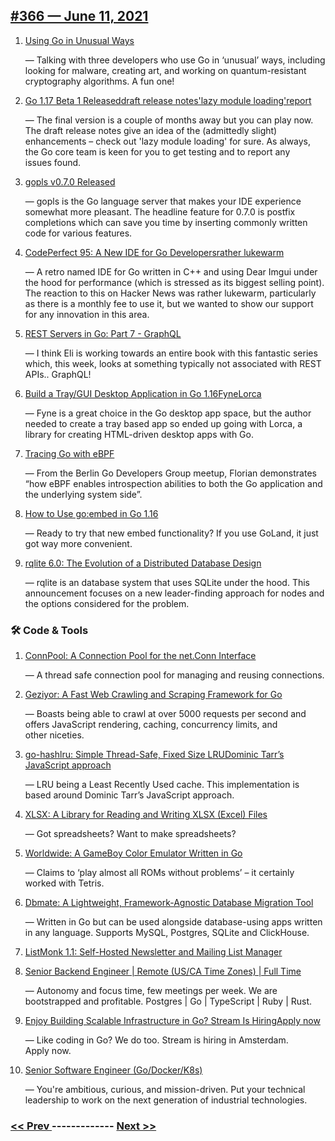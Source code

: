 ## [#​366 — June 11, 2021](https://golangweekly.com/issues/366)

1. [Using Go in Unusual Ways](https://golangweekly.com/link/109570/web)

     — Talking with three developers who use Go in ‘unusual’ ways, including looking for malware, creating art, and working on quantum-resistant cryptography algorithms. A fun one!
1. [Go 1.17 Beta 1 Releaseddraft release notes'lazy module loading'report](https://golangweekly.com/link/109571/web)

     — The final version is a couple of months away but you can play now. The draft release notes give an idea of the (admittedly slight) enhancements – check out 'lazy module loading' for sure. As always, the Go core team is keen for you to get testing and to report any issues found.
1. [gopls v0.7.0 Released](https://golangweekly.com/link/109575/web)

     — gopls is the Go language server that makes your IDE experience somewhat more pleasant. The headline feature for 0.7.0 is postfix completions which can save you time by inserting commonly written code for various features.
1. [CodePerfect 95: A New IDE for Go Developersrather lukewarm](https://golangweekly.com/link/109576/web)

     — A retro named IDE for Go written in C++ and using Dear Imgui under the hood for performance (which is stressed as its biggest selling point). The reaction to this on Hacker News was rather lukewarm, particularly as there is a monthly fee to use it, but we wanted to show our support for any innovation in this area.
1. [REST Servers in Go: Part 7 - GraphQL](https://golangweekly.com/link/109578/web)

     — I think Eli is working towards an entire book with this fantastic series which, this week, looks at something typically not associated with REST APIs.. GraphQL!
1. [Build a Tray/GUI Desktop Application in Go 1.16FyneLorca](https://golangweekly.com/link/109579/web)

     — Fyne is a great choice in the Go desktop app space, but the author needed to create a tray based app so ended up going with Lorca, a library for creating HTML-driven desktop apps with Go.
1. [Tracing Go with eBPF](https://golangweekly.com/link/109582/web)

     — From the Berlin Go Developers Group meetup, Florian demonstrates “how eBPF enables introspection abilities to both the Go application and the underlying system side”.
1. [How to Use go:embed in Go 1.16](https://golangweekly.com/link/109584/web)

     — Ready to try that new embed functionality? If you use GoLand, it just got way more convenient.
1. [rqlite 6.0: The Evolution of a Distributed Database Design](https://golangweekly.com/link/109585/web)

     — rqlite is an database system that uses SQLite under the hood. This announcement focuses on a new leader-finding approach for nodes and the options considered for the problem.
### 🛠 Code & Tools

1. [ConnPool: A Connection Pool for the net.Conn Interface](https://golangweekly.com/link/109586/web)

     — A thread safe connection pool for managing and reusing connections.
1. [Geziyor: A Fast Web Crawling and Scraping Framework for Go](https://golangweekly.com/link/109587/web)

     — Boasts being able to crawl at over 5000 requests per second and offers JavaScript rendering, caching, concurrency limits, and other niceties.
1. [go-hashlru: Simple Thread-Safe, Fixed Size LRUDominic Tarr’s JavaScript approach](https://golangweekly.com/link/109588/web)

     — LRU being a Least Recently Used cache. This implementation is based around Dominic Tarr’s JavaScript approach.
1. [XLSX: A Library for Reading and Writing XLSX (Excel) Files](https://golangweekly.com/link/109591/web)

     — Got spreadsheets? Want to make spreadsheets?
1. [Worldwide: A GameBoy Color Emulator Written in Go](https://golangweekly.com/link/109592/web)

     — Claims to ‘play almost all ROMs without problems’ – it certainly worked with Tetris.
1. [Dbmate: A Lightweight, Framework-Agnostic Database Migration Tool](https://golangweekly.com/link/109593/web)

     — Written in Go but can be used alongside database-using apps written in any language. Supports MySQL, Postgres, SQLite and ClickHouse.
1. [ListMonk 1.1: Self-Hosted Newsletter and Mailing List Manager](https://golangweekly.com/link/109594/web)

1. [Senior Backend Engineer | Remote (US/CA Time Zones) | Full Time](https://golangweekly.com/link/109595/web)

     — Autonomy and focus time, few meetings per week. We are bootstrapped and profitable. Postgres | Go | TypeScript | Ruby | Rust.
   

1. [Enjoy Building Scalable Infrastructure in Go? Stream Is HiringApply now](https://golangweekly.com/link/109596/web)

     — Like coding in Go? We do too. Stream is hiring in Amsterdam. Apply now.
   

1. [Senior Software Engineer (Go/Docker/K8s)](https://golangweekly.com/link/109598/web)

     — You're ambitious, curious, and mission-driven. Put your technical leadership to work on the next generation of industrial technologies.
   


### [ << Prev ](golangweekly-365.md) ------------- [ Next >> ](golangweekly-367.md)
